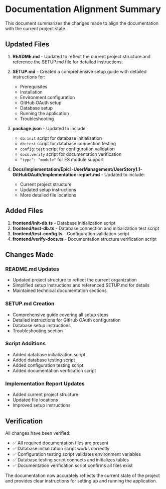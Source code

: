 # Documentation Alignment Summary

This document summarizes the changes made to align the documentation with the current project state.

## Updated Files

1. **README.md** - Updated to reflect the current project structure and reference the SETUP.md file for detailed instructions.

2. **SETUP.md** - Created a comprehensive setup guide with detailed instructions for:
   - Prerequisites
   - Installation
   - Environment configuration
   - GitHub OAuth setup
   - Database setup
   - Running the application
   - Troubleshooting

3. **package.json** - Updated to include:
   - `db:init` script for database initialization
   - `db:test` script for database connection testing
   - `config:test` script for configuration validation
   - `docs:verify` script for documentation verification
   - `"type": "module"` for ES module support

4. **Docs/Implementation/Epic1-UserManagement/UserStory1.1-GitHubOAuth/implementation-report.md** - Updated to include:
   - Current project structure
   - Updated setup instructions
   - More detailed file locations

## Added Files

1. **frontend/init-db.ts** - Database initialization script
2. **frontend/test-db.ts** - Database connection and initialization test script
3. **frontend/test-config.ts** - Configuration validation script
4. **frontend/verify-docs.ts** - Documentation structure verification script

## Changes Made

### README.md Updates
- Updated project structure to reflect the current organization
- Simplified setup instructions and referenced SETUP.md for details
- Maintained technical documentation sections

### SETUP.md Creation
- Comprehensive guide covering all setup steps
- Detailed instructions for GitHub OAuth configuration
- Database setup instructions
- Troubleshooting section

### Script Additions
- Added database initialization script
- Added database testing script
- Added configuration testing script
- Added documentation verification script

### Implementation Report Updates
- Added current project structure
- Updated file locations
- Improved setup instructions

## Verification

All changes have been verified:
- ✅ All required documentation files are present
- ✅ Database initialization script works correctly
- ✅ Configuration testing script validates environment variables
- ✅ Database testing script connects and initializes tables
- ✅ Documentation verification script confirms all files exist

The documentation now accurately reflects the current state of the project and provides clear instructions for setting up and running the application.